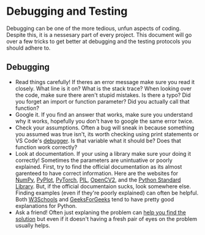 # Debugging and Testing
Debugging can be one of the more tedious, unfun aspects of coding. Despite this, it is a nessesary part of every project. This document will go over a few tricks to get better at debugging and the testing protocols you should adhere to.

## Debugging
- Read things carefully! If theres an error message make sure you read it closely. What line is it on? What is the stack trace? When looking over the code, make sure there aren't stupid mistakes. Is there a typo? Did you forget an import or function parameter? Did you actually call that function?
- Google it. If you find an answer that works, make sure you understand why it works, hopefully you don't have to google the same error twice.
- Check your assumptions. Often a bug will sneak in because something you assumed was true isn't, its worth checking using print statements or VS Code's [debugger](https://code.visualstudio.com/docs/editor/debugging). Is that variable what it should be? Does that function work correctly?
- Look at documentation. If your using a library make sure your doing it correctly! Sometimes the parameters are unintuative or poorly explained. First, try to find the official documentation as its almost garenteed to have correct information. Here are the websites for [NumPy](https://numpy.org/doc/stable/reference/index.html), [PyPlot](https://matplotlib.org/3.5.3/api/_as_gen/matplotlib.pyplot.html), [PyTorch](https://pytorch.org/docs/stable/index.html), [PIL](https://pillow.readthedocs.io/en/stable/), [OpenCV2](https://docs.opencv.org/3.4/d6/d00/tutorial_py_root.html), and the [Python Standard Library](https://docs.python.org/3/library/index.html). But, if the official documentaion sucks, look somewhere else. Finding examples (even if they're poorly explained) can often be helpful. Both [W3Schools](https://www.w3schools.com/python/default.asp) and [GeeksForGeeks](https://www.geeksforgeeks.org/python-programming-language/?ref=shm) tend to have pretty good explanations for Python.
- Ask a friend! Often just explaning the problem can [help you find the solution](https://en.wikipedia.org/wiki/Rubber_duck_debugging) but even if it doesn't having a fresh pair of eyes on the problem usually helps.